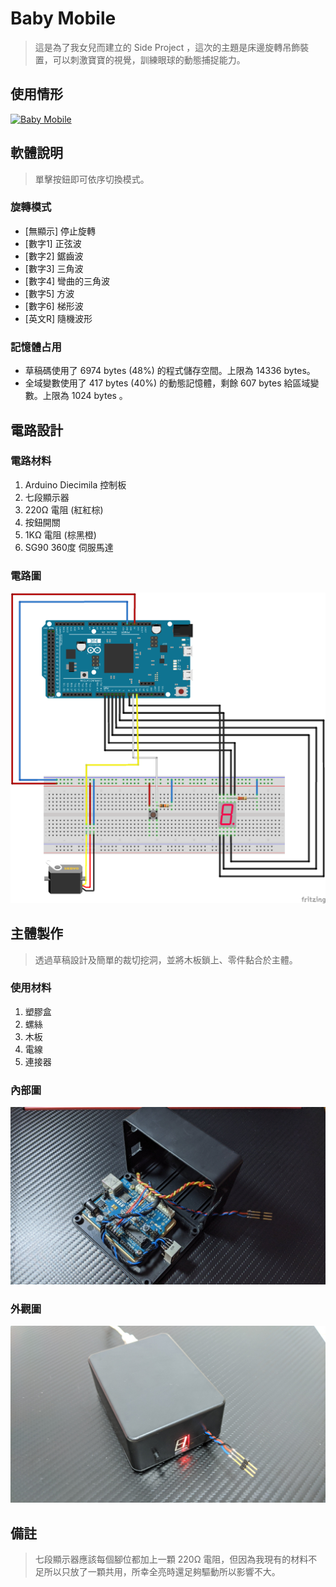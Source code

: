 # Baby Mobile

> 這是為了我女兒而建立的 Side Project ，這次的主題是床邊旋轉吊飾裝置，可以刺激寶寶的視覺，訓練眼球的動態捕捉能力。

## 使用情形

[![Baby Mobile](https://img.youtube.com/vi/4moLU2hqgmw/0.jpg)](https://www.youtube.com/watch?v=4moLU2hqgmw)

## 軟體說明

> 單擊按鈕即可依序切換模式。

### 旋轉模式

* [無顯示] 停止旋轉
* [數字1] 正弦波
* [數字2] 鋸齒波
* [數字3] 三角波
* [數字4] 彎曲的三角波
* [數字5] 方波
* [數字6] 梯形波
* [英文R] 隨機波形

### 記憶體占用

* 草稿碼使用了 6974 bytes (48%) 的程式儲存空間。上限為 14336 bytes。
* 全域變數使用了 417 bytes (40%) 的動態記憶體，剩餘 607 bytes 給區域變數。上限為 1024 bytes 。

## 電路設計

### 電路材料

1. Arduino Diecimila 控制板
2. 七段顯示器
3. 220Ω 電阻 (紅紅棕)
4. 按鈕開關
5. 1KΩ 電阻 (棕黑橙)
6. SG90 360度 伺服馬達

### 電路圖

![Circuit](circuit.png)

## 主體製作

> 透過草稿設計及簡單的裁切挖洞，並將木板鎖上、零件黏合於主體。

### 使用材料

1. 塑膠盒
2. 螺絲
3. 木板
4. 電線
5. 連接器

### 內部圖

![Internal](internal.jpg)

### 外觀圖

![External](external.jpg)

## 備註

> 七段顯示器應該每個腳位都加上一顆 220Ω 電阻，但因為我現有的材料不足所以只放了一顆共用，所幸全亮時還足夠驅動所以影響不大。
